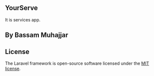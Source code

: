 ## YourServe 
It is services app.

## By Bassam Muhajjar

## License

The Laravel framework is open-source software licensed under the [MIT license](https://opensource.org/licenses/MIT).
